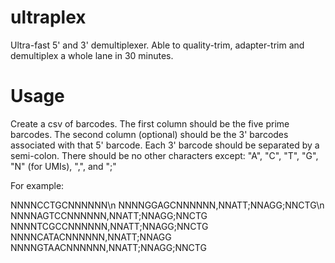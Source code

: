 # ultraplex
Ultra-fast 5' and 3' demultiplexer. Able to quality-trim, adapter-trim and demultiplex a whole lane in 30 minutes.

# Usage
Create a csv of barcodes. The first column should be the five prime barcodes. The second column (optional) should be the 3' barcodes associated with that 5' barcode. Each 3' barcode should be separated by a semi-colon. There should be no other characters except: "A", "C", "T", "G", "N" (for UMIs), ",", and ";"

For example:

NNNNCCTGCNNNNNN\n
NNNNGGAGCNNNNNN,NNATT;NNAGG;NNCTG\n
NNNNAGTCCNNNNNN,NNATT;NNAGG;NNCTG
NNNNTCGCCNNNNNN,NNATT;NNAGG;NNCTG
NNNNCATACNNNNNN,NNATT;NNAGG
NNNNGTAACNNNNNN,NNATT;NNAGG;NNCTG
